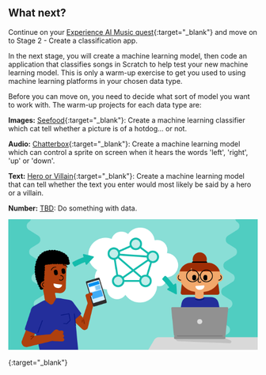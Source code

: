 ## What next?

Continue on your [Experience AI Music quest](https://projects.raspberrypi.org/en/raspberrypi/xaichallenge){:target="_blank"} and  move on to Stage 2 - Create a classification app.

In the next stage, you will create a machine learning model, then code an application that classifies songs in Scratch to help test your new machine learning model. This is only a warm-up exercise to get you used to using machine learning platforms in your chosen data type.

Before you can move on, you need to decide what sort of model you want to work with. The warm-up projects for each data type are:

**Images:** [Seefood](rpf.io/seefood){:target="_blank"}: Create a machine learning classifier which cat tell whether a picture is of a hotdog... or not.

**Audio:** [Chatterbox](rpf.io/chatterbox){:target="_blank"}: Create a machine learning model which can control a sprite on screen when it hears the words 'left', 'right', 'up' or 'down'.

**Text:** [Hero or Villain](rpf.io/hero){:target="_blank"}: Create a machine learning model that can tell whether the text you enter would most likely be said by a hero or a villain.

**Number:** [TBD](https://www.youtube.com/watch?v=dQw4w9WgXcQ): Do something with data.


![ProjectName project](images/banner.png)






{:target="_blank"}
